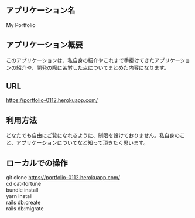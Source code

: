 ## アプリケーション名
 My Portfolio      

## アプリケーション概要
 このアプリケーションは、私自身の紹介やこれまで手掛けてきたアプリケーションの紹介や、開発の際に苦労した点についてまとめた内容になります。                  

## URL
 https://portfolio-0112.herokuapp.com/


## 利用方法
 どなたでも自由にご覧になれるように、制限を設けておりません。私自身のこと、アプリケーションについてなど知って頂きたく思います。                    

## ローカルでの操作
 git clone https://portfolio-0112.herokuapp.com/  
 cd cat-fortune                 
 bundle install                 
 yarn install                   
 rails db:create                
 rails db:migrate    